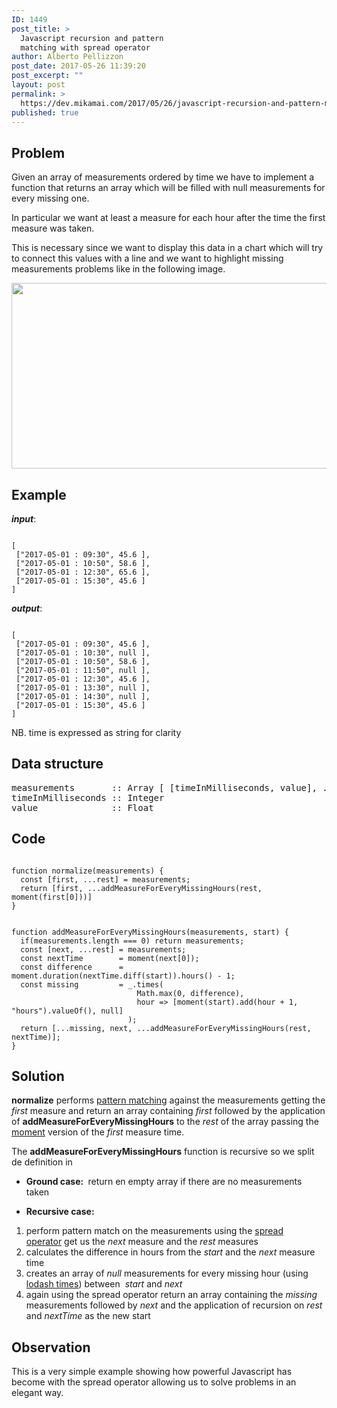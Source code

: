 ```yaml
---
ID: 1449
post_title: >
  Javascript recursion and pattern
  matching with spread operator
author: Alberto Pellizzon
post_date: 2017-05-26 11:39:20
post_excerpt: ""
layout: post
permalink: >
  https://dev.mikamai.com/2017/05/26/javascript-recursion-and-pattern-matching-with-spread-operator/
published: true
---
```

<h2>Problem</h2>
Given an array of measurements ordered by time we have to implement a function that returns an array which will be filled with null measurements for every missing one.

In particular we want at least a measure for each hour after the time the first measure was taken.

This is necessary since we want to display this data in a chart which will try to connect this values with a line and we want to highlight missing measurements problems like in the following image.

<img class="wp-image-1494 aligncenter" src="https://dev.mikamai.com/wp-content/uploads/2017/05/Screen-Shot-2017-05-29-at-12.47.32.png" alt="" width="685" height="297" />

<!--more-->
<h2>Example</h2>
<strong><em>input</em></strong>:
<pre><code>
[
 ["2017-05-01 : 09:30", 45.6 ],
 ["2017-05-01 : 10:50", 58.6 ],
 ["2017-05-01 : 12:30", 65.6 ],
 ["2017-05-01 : 15:30", 45.6 ]
]
</code></pre>
<strong><em>output</em></strong>:
<pre><code>
[
 ["2017-05-01 : 09:30", 45.6 ],
 ["2017-05-01 : 10:30", null ],
 ["2017-05-01 : 10:50", 58.6 ],
 ["2017-05-01 : 11:50", null ],
 ["2017-05-01 : 12:30", 45.6 ],
 ["2017-05-01 : 13:30", null ],
 ["2017-05-01 : 14:30", null ],
 ["2017-05-01 : 15:30", 45.6 ]
]
</code></pre>
NB. time is expressed as string for clarity
<h2>Data structure</h2>
<pre>measurements       :: Array [ [timeInMilliseconds, value], ... ]
timeInMilliseconds :: Integer
value              :: Float
</pre>
<h2>Code</h2>
<pre><code>
function normalize(measurements) {
  const [first, ...rest] = measurements;
  return [first, ...addMeasureForEveryMissingHours(rest, moment(first[0]))]
}
</code></pre>
<pre><code>
function addMeasureForEveryMissingHours(measurements, start) {
  if(measurements.length === 0) return measurements;
  const [next, ...rest] = measurements;
  const nextTime        = moment(next[0]);
  const difference      = moment.duration(nextTime.diff(start)).hours() - 1;
  const missing         = _.times(
                            Math.max(0, difference), 
                            hour =&gt; [moment(start).add(hour + 1, "hours").valueOf(), null]
                          );
  return [...missing, next, ...addMeasureForEveryMissingHours(rest, nextTime)];
}
</code></pre>
<h2>Solution</h2>
<strong>normalize</strong> performs <a href="https://en.wikipedia.org/wiki/Pattern_matching">pattern matching</a> against the measurements getting the <em>first</em> measure and return an array containing <em>first</em> followed by the application of <strong>addMeasureForEveryMissingHours</strong> to the <em>rest</em> of the array passing the <a href="https://momentjs.com/">moment</a> version of the <em>first</em> measure time.

The <strong>addMeasureForEveryMissingHours</strong> function is recursive so we split de definition in
<ul>
 	<li><strong>Ground case: </strong> return en empty array if there are no measurements taken</li>
</ul>
<ul>
 	<li><strong>Recursive case:</strong></li>
</ul>
<ol>
 	<li>perform pattern match on the measurements using the <a href="https://developer.mozilla.org/it/docs/Web/JavaScript/Reference/Operators/Spread_operator">spread operator</a> get us the <em>next</em> measure and the <em>rest</em> measures</li>
 	<li>calculates the difference in hours from the <em>start</em> and the <em>next</em> measure time</li>
 	<li>creates an array of <em>null</em> measurements for every missing hour (using <a href="https://lodash.com/docs/4.17.4#times">lodash times</a>) between  <em>start</em> and <em>next</em></li>
 	<li>again using the spread operator return an array containing the <em>missing</em> measurements followed by <em>next</em> and the application of recursion on <em>rest</em> and <em>nextTime</em> as the new start</li>
</ol>
<h2>Observation</h2>
This is a very simple example showing how powerful Javascript has become with the spread operator allowing us to solve problems in an elegant way.